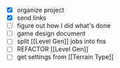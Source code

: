 - [x] organize project
- [x] send links
- [ ] figure out how I did what's done
- [ ] game design document
- [ ] split [[Level Gen]] jobs into fns
- [ ] REFACTOR [[Level Gen]]
- [ ] get settings from [[Terrain Type]]